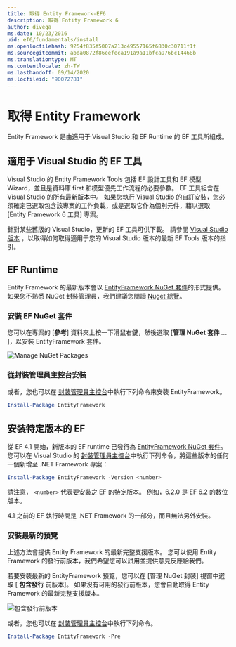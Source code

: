 ```yaml
---
title: 取得 Entity Framework-EF6
description: 取得 Entity Framework 6
author: divega
ms.date: 10/23/2016
uid: ef6/fundamentals/install
ms.openlocfilehash: 9254f835f5007a213c49557165f6830c30711f1f
ms.sourcegitcommit: abda0872f86eefeca191a9a11bfca976bc14468b
ms.translationtype: MT
ms.contentlocale: zh-TW
ms.lasthandoff: 09/14/2020
ms.locfileid: "90072781"
---
```

# <a name="get-entity-framework"></a>取得 Entity Framework
Entity Framework 是由適用于 Visual Studio 和 EF Runtime 的 EF 工具所組成。

## <a name="ef-tools-for-visual-studio"></a>適用于 Visual Studio 的 EF 工具

Visual Studio 的 Entity Framework Tools 包括 EF 設計工具和 EF 模型 Wizard，並且是資料庫 first 和模型優先工作流程的必要參數。 EF 工具組含在 Visual Studio 的所有最新版本中。 如果您執行 Visual Studio 的自訂安裝，您必須確定已選取包含該專案的工作負載，或是選取它作為個別元件，藉以選取 [Entity Framework 6 工具] 專案。

針對某些舊版的 Visual Studio，更新的 EF 工具可供下載。 請參閱 [Visual Studio 版本](xref:ef6/what-is-new/visual-studio) ，以取得如何取得適用于您的 Visual Studio 版本的最新 EF Tools 版本的指引。

## <a name="ef-runtime"></a>EF Runtime

Entity Framework 的最新版本會以 [EntityFramework NuGet 套件](https://nuget.org/packages/EntityFramework/)的形式提供。 如果您不熟悉 NuGet 封裝管理員，我們建議您閱讀 [Nuget 總覽](/nuget/consume-packages/overview-and-workflow)。

### <a name="installing-the-ef-nuget-package"></a>安裝 EF NuGet 套件

您可以在專案的 [**參考**] 資料夾上按一下滑鼠右鍵，然後選取 [**管理 NuGet 套件 ...** ]，以安裝 EntityFramework 套件。

![Manage NuGet Packages](~/ef6/media/managenugetpackages.png)

### <a name="installing-from-package-manager-console"></a>從封裝管理員主控台安裝

或者，您也可以在 [封裝管理員主控台](https://docs.nuget.org/docs/start-here/using-the-package-manager-console)中執行下列命令來安裝 EntityFramework。

``` powershell
Install-Package EntityFramework
```

## <a name="installing-a-specific-version-of-ef"></a>安裝特定版本的 EF

從 EF 4.1 開始，新版本的 EF runtime 已發行為 [EntityFramework NuGet 套件](https://www.nuget.org/packages/EntityFramework/)。 您可以在 Visual Studio 的 [封裝管理員主控台](https://docs.nuget.org/docs/start-here/using-the-package-manager-console)中執行下列命令，將這些版本的任何一個新增至 .NET Framework 專案：

``` powershell
Install-Package EntityFramework -Version <number>
```

請注意， `<number>` 代表要安裝之 EF 的特定版本。 例如，6.2.0 是 EF 6.2 的數位版本。   

4.1 之前的 EF 執行時間是 .NET Framework 的一部分，而且無法另外安裝。

### <a name="installing-the-latest-preview"></a>安裝最新的預覽

上述方法會提供 Entity Framework 的最新完整支援版本。 您可以使用 Entity Framework 的發行前版本，我們希望您可以試用並提供意見反應給我們。

若要安裝最新的 EntityFramework 預覽，您可以在 [管理 NuGet 封裝] 視窗中選取 [ **包含發行** 前版本]。 如果沒有可用的發行前版本，您會自動取得 Entity Framework 的最新完整支援版本。

![包含發行前版本](~/ef6/media/includeprerelease.png)

或者，您也可以在 [封裝管理員主控台](https://docs.nuget.org/docs/start-here/using-the-package-manager-console)中執行下列命令。

``` powershell
Install-Package EntityFramework -Pre
```

